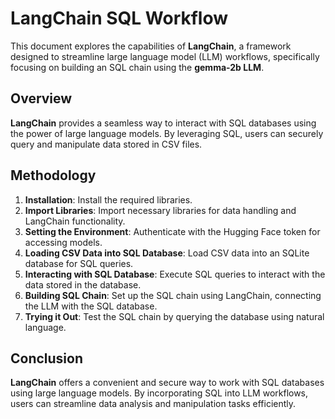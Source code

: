 # LangChain SQL Workflow

This document explores the capabilities of **LangChain**, a framework designed to streamline large language model (LLM) workflows, specifically focusing on building an SQL chain using the **gemma-2b LLM**.

## Overview

**LangChain** provides a seamless way to interact with SQL databases using the power of large language models. By leveraging SQL, users can securely query and manipulate data stored in CSV files.

## Methodology

1. **Installation**: Install the required libraries.
2. **Import Libraries**: Import necessary libraries for data handling and LangChain functionality.
3. **Setting the Environment**: Authenticate with the Hugging Face token for accessing models.
4. **Loading CSV Data into SQL Database**: Load CSV data into an SQLite database for SQL queries.
5. **Interacting with SQL Database**: Execute SQL queries to interact with the data stored in the database.
6. **Building SQL Chain**: Set up the SQL chain using LangChain, connecting the LLM with the SQL database.
7. **Trying it Out**: Test the SQL chain by querying the database using natural language.

## Conclusion

**LangChain** offers a convenient and secure way to work with SQL databases using large language models. By incorporating SQL into LLM workflows, users can streamline data analysis and manipulation tasks efficiently.
